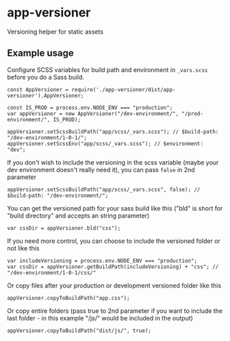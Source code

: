 # app-versioner
Versioning helper for static assets

## Example usage
Configure SCSS variables for build path and environment in `_vars.scss` before you do a Sass build.
```
const AppVersioner = require('./app-versioner/dist/app-versioner').AppVersioner;

const IS_PROD = process.env.NODE_ENV === "production";
var appVersioner = new AppVersioner("/dev-environment/", "/prod-environment/", IS_PROD);

appVersioner.setScssBuildPath("app/scss/_vars.scss"); // $build-path: "/dev-environment/1-0-1/";
appVersioner.setScssEnv("app/scss/_vars.scss"); // $environment: "dev";
```

If you don't wish to include the versioning in the scss variable (maybe your dev environment doesn't really need it), you can pass `false` in 2nd parameter
```
appVersioner.setScssBuildPath("app/scss/_vars.scss", false); // $build-path: "/dev-environment/";
```

You can get the versioned path for your sass build like this ("bld" is short for "build directory" and accepts an string parameter)
```
var cssDir = appVersioner.bld("css");
```

If you need more control, you can choose to include the versioned folder or not like this
```
var includeVersioning = process.env.NODE_ENV === "production";
var cssDir = appVersioner.getBuildPath(includeVersioning) + "css"; // "/dev-environment/1-0-1/css/"
```

Or copy files after your production or development versioned folder like this
```
appVersioner.copyToBuildPath("app.css");
```

Or copy entire folders (pass true to 2nd parameter if you want to include the last folder - in this example "/js/" would be included in the output)
```
appVersioner.copyToBuildPath("dist/js/", true);
```